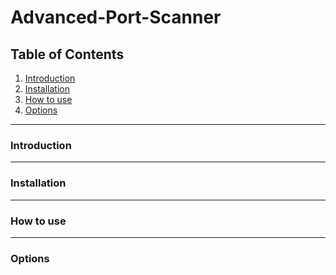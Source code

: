# Advanced-Port-Scanner

## Table of Contents
1. [Introduction](#introduction)
2. [Installation](#installation)
3. [How to use](#how-to-use)
4. [Options](#options)

---

### Introduction

---

### Installation

---

### How to use

---

### Options
